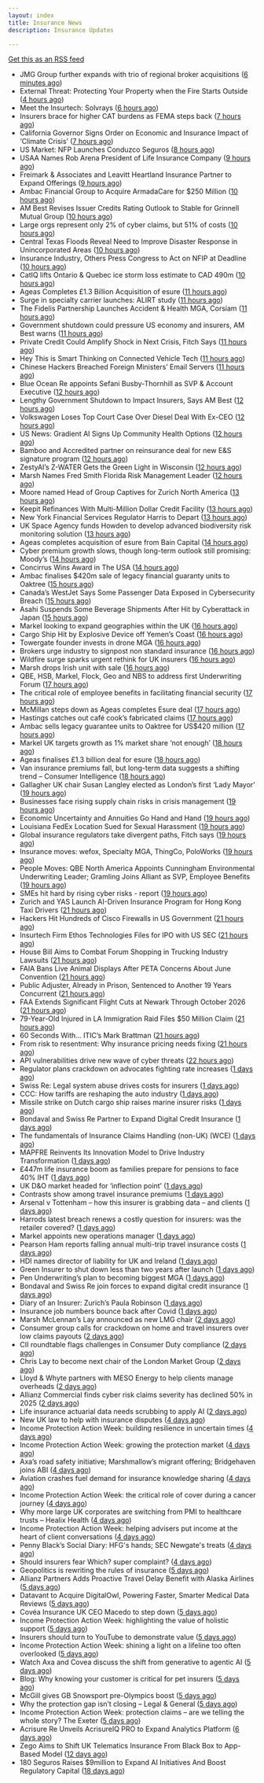 ```yaml
---
layout: index
title: Insurance News
description: Insurance Updates

---
```


[Get this as an RSS feed](/insurance.rss)

<!-- news_marker starts -->
- JMG Group further expands with trio of regional broker acquisitions ([6 minutes ago](https://www.insurancebusinessmag.com/uk/news/mergers-acquisitions/jmg-group-further-expands-with-trio-of-regional-broker-acquisitions-551495.aspx))
- External Threat: Protecting Your Property when the Fire Starts Outside ([4 hours ago](https://www.insurancejournal.com/blogs/iat/2025/09/30/841176.htm))
- Meet the Insurtech: Solvrays ([6 hours ago](https://www.dig-in.com/news/meet-the-insurtech-solvrays))
- Insurers brace for higher CAT burdens as FEMA steps back ([7 hours ago](https://www.dig-in.com/opinion/insurers-brace-for-higher-cat-burdens-as-fema-steps-back))
- California Governor Signs Order on Economic and Insurance Impact of ‘Climate Crisis’ ([7 hours ago](https://www.insurancejournal.com/news/west/2025/09/30/841138.htm))
- US Market: NFP Launches Conduzco Seguros ([8 hours ago](https://insurance-edge.net/2025/09/30/us-market-nfp-launches-conduzco-seguros/))
- USAA Names Rob Arena President of Life Insurance Company ([9 hours ago](https://www.insurtechinsights.com/usaa-names-rob-arena-president-of-life-insurance-company/))
- Freimark & Associates and Leavitt Heartland Insurance Partner to Expand Offerings ([9 hours ago](https://www.insurancejournal.com/news/midwest/2025/09/30/841124.htm))
- Ambac Financial Group to Acquire ArmadaCare for $250 Million ([10 hours ago](https://www.insurtechinsights.com/ambac-financial-group-to-acquire-armadacare-for-250-million/))
- AM Best Revises Issuer Credits Rating Outlook to Stable for Grinnell Mutual Group ([10 hours ago](https://www.insurancejournal.com/news/midwest/2025/09/30/841117.htm))
- Large orgs represent only 2% of cyber claims, but 51% of costs ([10 hours ago](https://www.dig-in.com/news/large-orgs-are-only-2-of-cyber-claims-but-51-of-costs))
- Central Texas Floods Reveal Need to Improve Disaster Response in Unincorporated Areas ([10 hours ago](https://www.insurancejournal.com/news/southcentral/2025/09/30/841109.htm))
- Insurance Industry, Others Press Congress to Act on NFIP at Deadline ([10 hours ago](https://www.insurancejournal.com/news/national/2025/09/30/841102.htm))
- CatIQ lifts Ontario & Quebec ice storm loss estimate to CAD 490m ([10 hours ago](https://www.reinsurancene.ws/catiq-lifts-ontario-quebec-ice-storm-loss-estimate-to-cad-490m/))
- Ageas Completes £1.3 Billion Acquisition of esure ([11 hours ago](https://www.insurtechinsights.com/ageas-completes-1-3-billion-acquisition-of-esure/))
- Surge in specialty carrier launches: ALIRT study ([11 hours ago](https://www.reinsurancene.ws/surge-in-specialty-carrier-launches-alirt-study/))
- The Fidelis Partnership Launches Accident & Health MGA, Corsiam ([11 hours ago](https://www.insurancejournal.com/news/international/2025/09/30/841095.htm))
- Government shutdown could pressure US economy and insurers, AM Best warns ([11 hours ago](https://www.reinsurancene.ws/government-shutdown-could-pressure-us-economy-and-insurers-am-best-warns/))
- Private Credit Could Amplify Shock in Next Crisis, Fitch Says ([11 hours ago](https://www.insurancejournal.com/news/international/2025/09/30/841088.htm))
- Hey This is Smart Thinking on Connected Vehicle Tech ([11 hours ago](https://insurance-edge.net/2025/09/30/hey-this-is-smart-thinking-on-connected-vehicle-tech/))
- Chinese Hackers Breached Foreign Ministers’ Email Servers ([11 hours ago](https://www.insurancejournal.com/news/international/2025/09/30/841090.htm))
- Blue Ocean Re appoints Sefani Busby-Thornhill as SVP & Account Executive ([12 hours ago](https://www.reinsurancene.ws/blue-ocean-re-appoints-sefani-busby-thornhill-as-svp-account-executive/))
- Lengthy Government Shutdown to Impact Insurers, Says AM Best ([12 hours ago](https://www.insurancejournal.com/news/national/2025/09/30/841069.htm))
- Volkswagen Loses Top Court Case Over Diesel Deal With Ex-CEO ([12 hours ago](https://www.insurancejournal.com/news/international/2025/09/30/841081.htm))
- US News: Gradient AI Signs Up Community Health Options ([12 hours ago](https://insurance-edge.net/2025/09/30/us-news-gradient-ai-signs-up-community-health-options/))
- Bamboo and Accredited partner on reinsurance deal for new E&S signature program ([12 hours ago](https://www.reinsurancene.ws/bamboo-and-accredited-partner-on-reinsurance-deal-for-new-es-signature-program/))
- ZestyAI’s Z-WATER Gets the Green Light in Wisconsin ([12 hours ago](https://insurance-edge.net/2025/09/30/zestyais-z-water-gets-the-green-light-in-wisconsin/))
- Marsh Names Fred Smith Florida Risk Management Leader ([12 hours ago](https://www.insurancejournal.com/news/southeast/2025/09/30/841076.htm))
- Moore named Head of Group Captives for Zurich North America ([13 hours ago](https://www.reinsurancene.ws/moore-named-head-of-group-captives-for-zurich-north-america/))
- Keepit Refinances With Multi-Million Dollar Credit Facility ([13 hours ago](https://insurance-edge.net/2025/09/30/keepit-refinances-with-multi-million-dollar-credit-facility/))
- New York Financial Services Regulator Harris to Depart ([13 hours ago](https://www.insurancejournal.com/news/east/2025/09/30/841064.htm))
- UK Space Agency funds Howden to develop advanced biodiversity risk monitoring solution ([13 hours ago](https://www.reinsurancene.ws/uk-space-agency-funds-howden-to-develop-advanced-biodiversity-risk-monitoring-solution/))
- Ageas completes acquisition of esure from Bain Capital ([14 hours ago](https://www.reinsurancene.ws/ageas-completes-acquisition-of-esure-from-bain-capital/))
- Cyber premium growth slows, though long-term outlook still promising: Moody’s ([14 hours ago](https://www.reinsurancene.ws/cyber-premium-growth-slows-though-long-term-outlook-still-promising-moodys/))
- Concirrus Wins Award in The USA ([14 hours ago](https://insurance-edge.net/2025/09/30/concirrus-wins-award-in-the-usa/))
- Ambac finalises $420m sale of legacy financial guaranty units to Oaktree ([15 hours ago](https://www.reinsurancene.ws/ambac-finalises-420m-sale-of-legacy-financial-guaranty-units-to-oaktree/))
- Canada’s WestJet Says Some Passenger Data Exposed in Cybersecurity Breach ([15 hours ago](https://www.insurancejournal.com/news/international/2025/09/30/841054.htm))
- Asahi Suspends Some Beverage Shipments After Hit by Cyberattack in Japan ([15 hours ago](https://www.insurancejournal.com/news/international/2025/09/30/841050.htm))
- Markel looking to expand geographies within the UK ([16 hours ago](https://www.postonline.co.uk/commercial/7959096/markel-looking-to-expand-geographies-within-the-uk))
- Cargo Ship Hit by Explosive Device off Yemen’s Coast ([16 hours ago](https://www.insurancejournal.com/news/international/2025/09/30/841044.htm))
- Towergate founder invests in drone MGA ([16 hours ago](https://www.postonline.co.uk/commercial/7959135/towergate-founder-invests-in-drone-mga))
- Brokers urge industry to signpost non standard insurance ([16 hours ago](https://www.postonline.co.uk/broker/7959133/brokers-urge-industry-to-signpost-non-standard-insurance))
- Wildfire surge sparks urgent rethink for UK insurers ([16 hours ago](https://www.insurancebusinessmag.com/uk/news/catastrophe/wildfire-surge-sparks-urgent-rethink-for-uk-insurers-551412.aspx))
- Marsh drops Irish unit with sale ([16 hours ago](https://www.insurancebusinessmag.com/uk/news/breaking-news/marsh-drops-irish-unit-with-sale-551411.aspx))
- QBE, HSB, Markel, Flock, Geo and NBS to address first Underwriting Forum ([17 hours ago](https://www.postonline.co.uk/commercial/7959128/qbe-hsb-markel-flock-geo-and-nbs-to-address-first-underwriting-forum))
- The critical role of employee benefits in facilitating financial security ([17 hours ago](https://www.dig-in.com/opinion/the-critical-role-of-employee-benefits-in-facilitating-financial-security))
- McMillan steps down as Ageas completes Esure deal ([17 hours ago](https://www.postonline.co.uk/news/7959131/mcmillan-steps-down-as-ageas-completes-esure-deal))
- Hastings catches out café cook’s fabricated claims ([17 hours ago](https://www.postonline.co.uk/news/7959130/hastings-catches-out-caf%C3%A9-cook%E2%80%99s-fabricated-claims))
- Ambac sells legacy guarantee units to Oaktree for US$420 million ([17 hours ago](https://www.insurancebusinessmag.com/uk/news/mergers-acquisitions/ambac-sells-legacy-guarantee-units-to-oaktree-for-us420-million-551393.aspx))
- Markel UK targets growth as 1% market share ‘not enough’ ([18 hours ago](https://www.postonline.co.uk/news/7959094/markel-uk-targets-growth-as-1-market-share-%E2%80%98not-enough%E2%80%99))
- Ageas finalises £1.3 billion deal for esure ([18 hours ago](https://www.insurancebusinessmag.com/uk/news/mergers-acquisitions/ageas-finalises-1-3-billion-deal-for-esure-551389.aspx))
- Van insurance premiums fall, but long-term data suggests a shifting trend – Consumer Intelligence ([18 hours ago](https://www.insurancebusinessmag.com/uk/news/auto-motor/van-insurance-premiums-fall-but-longterm-data-suggests-a-shifting-trend--consumer-intelligence-551384.aspx))
- Gallagher UK chair Susan Langley elected as London’s first ‘Lady Mayor’ ([19 hours ago](https://www.insurancebusinessmag.com/uk/news/breaking-news/gallagher-uk-chair-susan-langley-elected-as-londons-first-lady-mayor-551380.aspx))
- Businesses face rising supply chain risks in crisis management ([19 hours ago](https://www.insurancebusinessmag.com/uk/news/breaking-news/businesses-face-rising-supply-chain-risks-in-crisis-management-551376.aspx))
- Economic Uncertainty and Annuities Go Hand and Hand ([19 hours ago](https://www.insurancejournal.com/blogs/agentsync/2025/09/30/841015.htm))
- Louisiana FedEx Location Sued for Sexual Harassment ([19 hours ago](https://www.insurancejournal.com/news/southcentral/2025/09/30/840994.htm))
- Global insurance regulators take divergent paths, Fitch says ([19 hours ago](https://www.insurancebusinessmag.com/uk/news/breaking-news/global-insurance-regulators-take-divergent-paths-fitch-says-551374.aspx))
- Insurance moves: wefox, Specialty MGA, ThingCo, PoloWorks ([19 hours ago](https://www.insurancebusinessmag.com/uk/news/breaking-news/insurance-moves-wefox-specialty-mga-thingco-poloworks-551373.aspx))
- People Moves: QBE North America Appoints Cunningham Environmental Underwriting Leader; Gramling Joins Alliant as SVP, Employee Benefits ([19 hours ago](https://www.insurancejournal.com/news/national/2025/09/30/840938.htm))
- SMEs hit hard by rising cyber risks - report ([19 hours ago](https://www.insurancebusinessmag.com/uk/news/cyber/smes-hit-hard-by-rising-cyber-risks--report-551372.aspx))
- Zurich and YAS Launch AI-Driven Insurance Program for Hong Kong Taxi Drivers ([21 hours ago](https://www.insurtechinsights.com/zurich-and-yas-launch-ai-driven-insurance-program-for-hong-kong-taxi-drivers/))
- Hackers Hit Hundreds of Cisco Firewalls in US Government ([21 hours ago](https://www.insurancejournal.com/news/national/2025/09/30/841012.htm))
- Insurtech Firm Ethos Technologies Files for IPO with US SEC ([21 hours ago](https://www.insurtechinsights.com/insurtech-firm-ethos-technologies-files-for-ipo-with-us-sec/))
- House Bill Aims to Combat Forum Shopping in Trucking Industry Lawsuits ([21 hours ago](https://www.insurancejournal.com/news/national/2025/09/30/840985.htm))
- FAIA Bans Live Animal Displays After PETA Concerns About June Convention ([21 hours ago](https://www.insurancejournal.com/news/southeast/2025/09/30/840973.htm))
- Public Adjuster, Already in Prison, Sentenced to Another 19 Years Concurrent ([21 hours ago](https://www.insurancejournal.com/news/southeast/2025/09/30/840968.htm))
- FAA Extends Significant Flight Cuts at Newark Through October 2026 ([21 hours ago](https://www.insurancejournal.com/news/east/2025/09/30/841038.htm))
- 79-Year-Old Injured in LA Immigration Raid Files $50 Million Claim ([21 hours ago](https://www.insurancejournal.com/news/west/2025/09/30/840955.htm))
- 60 Seconds With... ITIC’s Mark Brattman ([21 hours ago](https://www.postonline.co.uk/claims/7958130/60-seconds-with-itic%E2%80%99s-mark-brattman))
- From risk to resentment: Why insurance pricing needs fixing ([21 hours ago](https://www.postonline.co.uk/personal/7958970/from-risk-to-resentment-why-insurance-pricing-needs-fixing))
- API vulnerabilities drive new wave of cyber threats ([22 hours ago](https://www.insurancebusinessmag.com/uk/news/cyber/api-vulnerabilities-drive-new-wave-of-cyber-threats-551400.aspx))
- Regulator plans crackdown on advocates fighting rate increases ([1 days ago](https://www.dig-in.com/news/regulator-plans-crackdown-on-advocates-fighting-rate-increases))
- Swiss Re: Legal system abuse drives costs for insurers ([1 days ago](https://www.dig-in.com/news/swiss-re-legal-system-abuse-drives-costs-for-insurers))
- CCC: How tariffs are reshaping the auto industry ([1 days ago](https://www.dig-in.com/news/ccc-how-tariffs-are-reshaping-the-auto-industry))
- Missile strike on Dutch cargo ship raises marine insurer risks ([1 days ago](https://www.insurancebusinessmag.com/uk/news/marine/missile-strike-on-dutch-cargo-ship-raises-marine-insurer-risks-551369.aspx))
- Bondaval and Swiss Re Partner to Expand Digital Credit Insurance ([1 days ago](https://www.insurtechinsights.com/bondaval-and-swiss-re-partner-to-expand-digital-credit-insurance/))
- The fundamentals of Insurance Claims Handling (non-UK) (WCE) ([1 days ago](https://www.insurancebusinessmag.com/uk/guides/the-fundamentals-of-insurance-claims-handling-nonuk-wce-551320.aspx))
- MAPFRE Reinvents Its Innovation Model to Drive Industry Transformation ([1 days ago](https://www.insurtechinsights.com/mapfre-reinvents-its-innovation-model-to-drive-industry-transformation/))
- £447m life insurance boom as families prepare for pensions to face 40% IHT ([1 days ago](https://ifamagazine.com/447m-life-insurance-boom-as-families-prepare-for-pensions-to-face-40-iht/))
- UK D&O market headed for ‘inflection point’ ([1 days ago](https://www.postonline.co.uk/commercial/7959121/uk-do-market-headed-for-%E2%80%98inflection-point%E2%80%99))
- Contrasts show among travel insurance premiums ([1 days ago](https://www.postonline.co.uk/news/7959119/contrasts-show-among-travel-insurance-premiums))
- Arsenal v Tottenham – how this insurer is grabbing data – and clients ([1 days ago](https://www.insurancebusinessmag.com/uk/news/breaking-news/arsenal-v-tottenham--how-this-insurer-is-grabbing-data--and-clients-551270.aspx))
- Harrods latest breach renews a costly question for insurers: was the retailer covered? ([1 days ago](https://www.insurancebusinessmag.com/uk/news/cyber/harrods-latest-breach-renews-a-costly-question-for-insurers-was-the-retailer-covered-551269.aspx))
- Markel appoints new operations manager ([1 days ago](https://www.insurancebusinessmag.com/uk/news/breaking-news/markel-appoints-new-operations-manager-551268.aspx))
- Pearson Ham reports falling annual multi-trip travel insurance costs ([1 days ago](https://www.insurancebusinessmag.com/uk/news/travel/pearson-ham-reports-falling-annual-multitrip-travel-insurance-costs-551267.aspx))
- HDI names director of liability for UK and Ireland ([1 days ago](https://www.insurancebusinessmag.com/uk/news/breaking-news/hdi-names-director-of-liability-for-uk-and-ireland-551265.aspx))
- Green Insurer to shut down less than two years after launch ([1 days ago](https://www.postonline.co.uk/broker/7959112/green-insurer-to-shut-down-less-than-two-years-after-launch))
- Pen Underwriting’s plan to becoming biggest MGA ([1 days ago](https://www.postonline.co.uk/commercial/7959029/pen-underwriting%E2%80%99s-plan-to-becoming-biggest-mga))
- Bondaval and Swiss Re join forces to expand digital credit insurance ([1 days ago](https://www.insurancebusinessmag.com/uk/news/breaking-news/bondaval-and-swiss-re-join-forces-to-expand-digital-credit-insurance-551242.aspx))
- Diary of an Insurer: Zurich’s Paula Robinson ([1 days ago](https://www.postonline.co.uk/commercial/7958071/diary-of-an-insurer-zurich%E2%80%99s-paula-robinson))
- Insurance job numbers bounce back after Covid ([1 days ago](https://www.postonline.co.uk/people/7958064/insurance-job-numbers-bounce-back-after-covid))
- Marsh McLennan’s Lay announced as new LMG chair ([2 days ago](https://www.postonline.co.uk/news/7959110/marsh-mclennan%E2%80%99s-lay-announced-as-new-lmg-chair))
- Consumer group calls for crackdown on home and travel insurers over low claims payouts ([2 days ago](https://www.insurancebusinessmag.com/uk/news/property-insurance/consumer-group-calls-for-crackdown-on-home-and-travel-insurers-over-low-claims-payouts-551202.aspx))
- CII roundtable flags challenges in Consumer Duty compliance ([2 days ago](https://www.insurancebusinessmag.com/uk/news/breaking-news/cii-roundtable-flags-challenges-in-consumer-duty-compliance-551201.aspx))
- Chris Lay to become next chair of the London Market Group ([2 days ago](https://www.insurancebusinessmag.com/uk/news/breaking-news/chris-lay-to-become-next-chair-of-the-london-market-group-551200.aspx))
- Lloyd & Whyte partners with MESO Energy to help clients manage overheads ([2 days ago](https://www.insurancebusinessmag.com/uk/news/breaking-news/lloyd-and-whyte-partners-with-meso-energy-to-help-clients-manage-overheads-551199.aspx))
- Allianz Commercial finds cyber risk claims severity has declined 50% in 2025 ([2 days ago](https://www.dig-in.com/news/allianz-commercial-cyber-risk-claims-severity-declined-50))
- Life insurance actuarial data needs scrubbing to apply AI ([2 days ago](https://www.dig-in.com/news/life-insurance-actuarial-data-needs-scrubbing-to-apply-ai))
- New UK law to help with insurance disputes ([4 days ago](https://www.insurancebusinessmag.com/uk/news/breaking-news/new-uk-law-to-help-with-insurance-disputes-551153.aspx))
- Income Protection Action Week: building resilience in uncertain times ([4 days ago](https://ifamagazine.com/income-protection-action-week-building-resilience-in-uncertain-times/))
- Income Protection Action Week: growing the protection market ([4 days ago](https://ifamagazine.com/income-protection-action-week-growing-the-protection-market/))
- Axa’s road safety initiative; Marshmallow’s migrant offering; Bridgehaven joins ABI ([4 days ago](https://www.postonline.co.uk/news/7959099/axa%E2%80%99s-road-safety-initiative-marshmallow%E2%80%99s-migrant-offering-bridgehaven-joins-abi))
- Aviation crashes fuel demand for insurance knowledge sharing ([4 days ago](https://www.postonline.co.uk/news/7959101/aviation-crashes-fuel-demand-for-insurance-knowledge-sharing))
- Income Protection Action Week: the critical role of cover during a cancer journey ([4 days ago](https://ifamagazine.com/income-protection-action-week-the-critical-role-of-cover-during-a-cancer-journey/))
- Why more large UK corporates are switching from PMI to healthcare trusts – Healix Health ([4 days ago](https://ifamagazine.com/why-more-large-uk-corporates-are-switching-from-pmi-to-healthcare-trusts-healix-health/))
- Income Protection Action Week: helping advisers put income at the heart of client conversations ([4 days ago](https://ifamagazine.com/income-protection-action-week-helping-advisers-put-income-at-the-heart-of-client-conversations/))
- Penny Black’s Social Diary: HFG's hands; SEC Newgate's treats ([4 days ago](https://www.postonline.co.uk/people/7958919/penny-black%E2%80%99s-social-diary-hfgs-hands-sec-newgates-treats))
- Should insurers fear Which? super complaint? ([4 days ago](https://www.postonline.co.uk/personal/7959088/should-insurers-fear-which-super-complaint))
- Geopolitics is rewriting the rules of insurance ([5 days ago](https://www.dig-in.com/opinion/geopolitics-is-rewriting-the-rules-of-insurance))
- Allianz Partners Adds Proactive Travel Delay Benefit with Alaska Airlines ([5 days ago](https://www.insurtechinsights.com/allianz-partners-adds-proactive-travel-delay-benefit-with-alaska-airlines/))
- Datavant to Acquire DigitalOwl, Powering Faster, Smarter Medical Data Reviews ([5 days ago](https://www.insurtechinsights.com/datavant-to-acquire-digitalowl-powering-faster-smarter-medical-data-reviews/))
- Covéa Insurance UK CEO Macedo to step down ([5 days ago](https://www.postonline.co.uk/news/7959100/cov%C3%A9a-insurance-uk-ceo-macedo-to-step-down))
- Income Protection Action Week: highlighting the value of holistic support ([5 days ago](https://ifamagazine.com/income-protection-action-week-highlighting-the-value-of-holistic-support-as-day-four-draws-to-a-close/))
- Insurers should turn to YouTube to demonstrate value ([5 days ago](https://www.postonline.co.uk/personal/7959097/insurers-should-turn-to-youtube-to-demonstrate-value))
- Income Protection Action Week: shining a light on a lifeline too often overlooked ([5 days ago](https://ifamagazine.com/income-protection-action-week-shining-a-light-on-a-lifeline-too-often-overlooked/))
- Watch Axa and Covea discuss the shift from generative to agentic AI ([5 days ago](https://www.postonline.co.uk/technology/7959091/watch-axa-and-covea-discuss-the-shift-from-generative-to-agentic-ai))
- Blog: Why knowing your customer is critical for pet insurers ([5 days ago](https://www.postonline.co.uk/market-access/7959036/blog-why-knowing-your-customer-is-critical-for-pet-insurers))
- McGill gives GB Snowsport pre-Olympics boost ([5 days ago](https://www.postonline.co.uk/news/7959093/mcgill-gives-gb-snowsport-pre-olympics-boost))
- Why the protection gap isn’t closing – Legal & General ([5 days ago](https://ifamagazine.com/why-the-protection-gap-isnt-closing-legal-general/))
- Income Protection Action Week: protection claims – are we telling the whole story? The Exeter ([5 days ago](https://ifamagazine.com/income-protection-claims-are-we-telling-the-whole-story-the-exeter/))
- Acrisure Re Unveils AcrisureIQ PRO to Expand Analytics Platform ([6 days ago](https://www.insurtechinsights.com/acrisure-re-unveils-acrisureiq-pro-to-expand-analytics-platform/))
- Zego Aims to Shift UK Telematics Insurance From Black Box to App-Based Model ([12 days ago](https://thefintechtimes.com/zego-aims-to-shift-uk-telematics-insurance-from-black-box-to-app-based-model/))
- 180 Seguros Raises $9million to Expand AI Initiatives And Boost Regulatory Capital ([18 days ago](https://thefintechtimes.com/180-seguros-raises-9m-to-expand-ai-initiatives-and-boost-regulatory-capital/))

<!-- news_marker ends -->